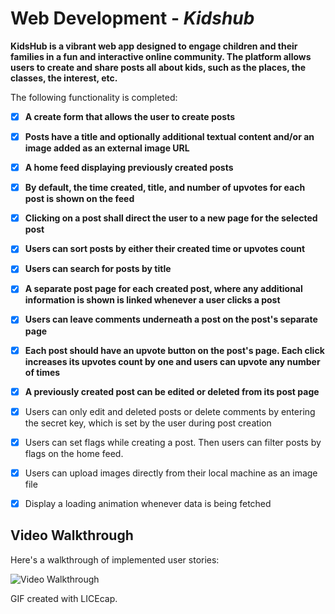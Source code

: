 # Web Development - _Kidshub_

 **KidsHub is a vibrant web app designed to engage children and their families in a fun and interactive online community. The platform allows users to create and share posts all about kids, such as the places, the classes, the interest, etc.**


The following functionality is completed:

- [x] **A create form that allows the user to create posts**
- [x] **Posts have a title and optionally additional textual content and/or an image added as an external image URL**
- [x] **A home feed displaying previously created posts**
- [x] **By default, the time created, title, and number of upvotes for each post is shown on the feed**
- [x] **Clicking on a post shall direct the user to a new page for the selected post**
- [x] **Users can sort posts by either their created time or upvotes count**
- [x] **Users can search for posts by title**
- [x] **A separate post page for each created post, where any additional information is shown is linked whenever a user clicks a post**
- [x] **Users can leave comments underneath a post on the post's separate page**
- [x] **Each post should have an upvote button on the post's page. Each click increases its upvotes count by one and users can upvote any number of times**
- [x] **A previously created post can be edited or deleted from its post page**

- [x] Users can only edit and deleted posts or delete comments by entering the secret key, which is set by the user during post creation
- [x] Users can set flags while creating a post. Then users can filter posts by flags on the home feed.
- [x] Users can upload images directly from their local machine as an image file
- [x] Display a loading animation whenever data is being fetched

## Video Walkthrough

Here's a walkthrough of implemented user stories:

<img src='https://github.com/ZSS57/kidshub/blob/main/vedio_demo.gif' title='Video Walkthrough' width='' alt='Video Walkthrough' />

GIF created with LICEcap.

